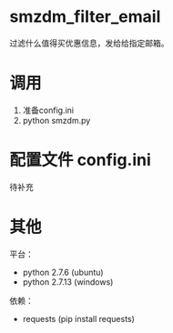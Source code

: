 # smzdm_filter_email
过滤什么值得买优惠信息，发给给指定邮箱。

# 调用
1. 准备config.ini
2. python smzdm.py

# 配置文件 config.ini
待补充

# 其他

平台：
* python 2.7.6 (ubuntu)
* python 2.7.13 (windows)

依赖：
* requests (pip install requests)